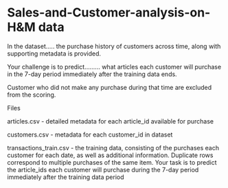 # Sales-and-Customer-analysis-on-H&M data

In the dataset..... the purchase history of customers across time, along with supporting metadata is provided. 

Your challenge is to predict......... what articles each customer will purchase in the 7-day period immediately after the training data ends. 

Customer who did not make any purchase during that time are excluded from the scoring.

Files

articles.csv - detailed metadata for each article_id available for purchase

customers.csv - metadata for each customer_id in dataset

transactions_train.csv - the training data, consisting of the purchases each customer for each date, as well as additional information. 
Duplicate rows correspond to multiple purchases of the same item.
Your task is to predict the article_ids each customer will purchase during the 7-day period immediately after the training data period
